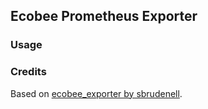 ## Ecobee Prometheus Exporter

### Usage

### Credits
Based on [ecobee_exporter by sbrudenell](https://github.com/sbrudenell/ecobee_exporter/).
